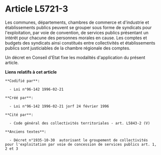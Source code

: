 # Article L5721-3

Les communes, départements, chambres de commerce et d'industrie et établissements publics peuvent se grouper sous forme de
syndicats pour l'exploitation, par voie de convention, de services publics présentant un intérêt pour chacune des personnes
morales en cause. Les comptes et budgets des syndicats ainsi constitués entre collectivités et établissements publics sont
justiciables de la chambre régionale des comptes.

Un décret en Conseil d'Etat fixe les modalités d'application du présent article.

**Liens relatifs à cet article**

	**Codifié par**:

	  - Loi n°96-142 1996-02-21

	**Créé par**:

	  - Loi n°96-142 1996-02-21 jorf 24 février 1996

	**Cité par**:

	  - Code général des collectivités territoriales - art. L5843-2 (V)

	**Anciens textes**:

	  - Décret n°1935-10-30  autorisant le groupement de collectivités pour l'exploitation par voie de concession de services publics art. 1, 2 et 3
